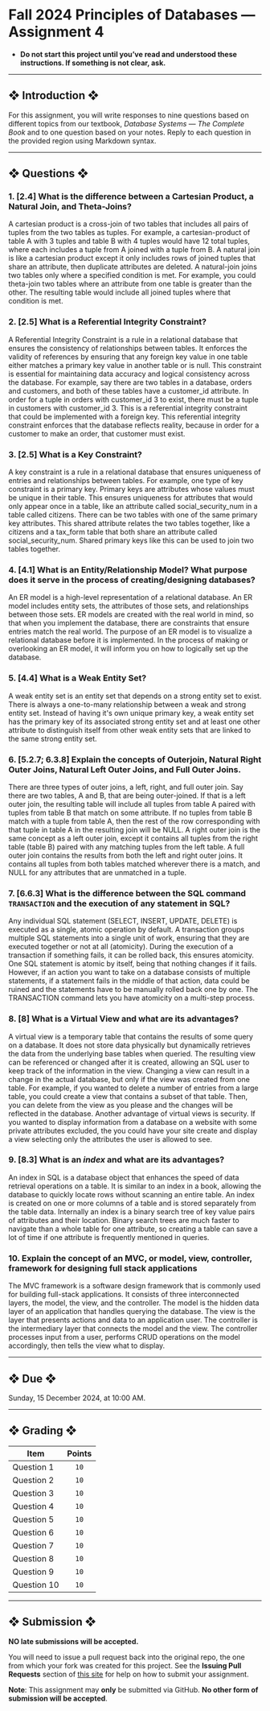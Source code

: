 # Fall 2024 Principles of Databases — Assignment 4

* **Do not start this project until you’ve read and understood these instructions. If something is not clear, ask.**

---

## ❖ Introduction ❖

For this assignment, you will write responses to nine questions based on different topics from our textbook, *Database Systems — The Complete Book* and to one question based on your notes. Reply to each question in the provided region using Markdown syntax.

---

## ❖ Questions ❖

### 1. [2.4] What is the difference between a Cartesian Product, a Natural Join, and Theta-Joins?

A cartesian product is a cross-join of two tables that includes all pairs of tuples from the two tables as tuples. For example, a cartesian-product of table A with 3 tuples and table B with 4 tuples would have 12 total tuples, where each includes a tuple from A joined with a tuple from B. A natural join is like a cartesian product except it only includes rows of joined tuples that share an attribute, then duplicate attributes are deleted. A natural-join joins two tables only where a specified condition is met. For example, you could theta-join two tables where an attribute from one table is greater than the other. The resulting table would include all joined tuples where that condition is met.

### 2. [2.5] What is a Referential Integrity Constraint?

A Referential Integrity Constraint is a rule in a relational database that ensures the consistency of relationships between tables. It enforces the validity of references by ensuring that any foreign key value in one table either matches a primary key value in another table or is null. This constraint is essential for maintaining data accuracy and logical consistency across the database. For example, say there are two tables in a database, orders and customers, and both of these tables have a customer_id attribute. In order for a tuple in orders with customer_id 3 to exist, there must be a tuple in customers with customer_id 3. This is a referential integrity constraint that could be implemented with a foreign key. This referential integrity constraint enforces that the database reflects reality, because in order for a customer to make an order, that customer must exist.

###  3. [2.5] What is a Key Constraint?

A key constraint is a rule in a relational database that ensures uniqueness of entries and relationships between tables. For example, one type of key constraint is a primary key. Primary keys are attributes whose values must be unique in their table. This ensures uniqueness for attributes that would only appear once in a table, like an attribute called social_security_num in a table called citizens. There can be two tables with one of the same primary key attributes. This shared attribute relates the two tables together, like a citizens and a tax_form table that both share an attribute called social_security_num. Shared primary keys like this can be used to join two tables together.

### 4. [4.1] What is an Entity/Relationship Model? What purpose does it serve in the process of creating/designing databases?

An ER model is a high-level representation of a relational database. An ER model includes entity sets, the attributes of those sets, and relationships between those sets. ER models are created with the real world in mind, so that when you implement the database, there are constraints that ensure entries match the real world. The purpose of an ER model is to visualize a relational database before it is implemented. In the process of making or overlooking an ER model, it will inform you on how to logically set up the database.

### 5. [4.4] What is a Weak Entity Set?

A weak entity set is an entity set that depends on a strong entity set to exist. There is always a one-to-many relationship between a weak and strong entity set. Instead of having it's own unique primary key, a weak entity set has the primary key of its associated strong entity set and at least one other attribute to distinguish itself from other weak entity sets that are linked to the same strong entity set.

### 6. [5.2.7; 6.3.8] Explain the concepts of Outerjoin, Natural Right Outer Joins, Natural Left Outer Joins, and Full Outer Joins.

There are three types of outer joins, a left, right, and full outer join. Say there are two tables, A and B, that are being outer-joined. If that is a left outer join, the resulting table will include all tuples from table A paired with tuples from table B that match on some attribute. If no tuples from table B match with a tuple from table A, then the rest of the row corresponding with that tuple in table A in the resulting join will be NULL. A right outer join is the same concept as a left outer join, except it contains all tuples from the right table (table B) paired with any matching tuples from the left table. A full outer join contains the results from both the left and right outer joins. It contains all tuples from both tables matched wherever there is a match, and NULL for any attributes that are unmatched in a tuple.

### 7. [6.6.3] What is the difference between the SQL command `TRANSACTION` and the execution of any statement in SQL?

Any individual SQL statement (SELECT, INSERT, UPDATE, DELETE) is executed as a single, atomic operation by default. A transaction groups multiple SQL statements into a single unit of work, ensuring that they are executed together or not at all (atomicity). During the execution of a transaction if something fails, it can be rolled back, this ensures atomicity. One SQL statement is atomic by itself, being that nothing changes if it fails. However, if an action you want to take on a database consists of multiple statements, if a statement fails in the middle of that action, data could be ruined and the statements have to be manually rolled back one by one. The TRANSACTION command lets you have atomicity on a multi-step process.

### 8. [8] What is a Virtual View and what are its advantages?

A virtual view is a temporary table that contains the results of some query on a database. It does not store data physically but dynamically retrieves the data from the underlying base tables when queried. The resulting view can be referenced or changed after it is created, allowing an SQL user to keep track of the information in the view. Changing a view can result in a change in the actual database, but only if the view was created from one table. For example, if you wanted to delete a number of entries from a large table, you could create a view that contains a subset of that table. Then, you can delete from the view as you please and the changes will be reflected in the database. Another advantage of virtual views is security. If you wanted to display information from a database on a website with some private attributes excluded, the you could have your site create and display a view selecting only the attributes the user is allowed to see.

### 9. [8.3] What is an *index* and what are its advantages?

An index in SQL is a database object that enhances the speed of data retrieval operations on a table. It is similar to an index in a book, allowing the database to quickly locate rows without scanning an entire table. An index is created on one or more columns of a table and is stored separately from the table data. Internally an index is a binary search tree of key value pairs of attributes and their location. Binary search trees are much faster to navigate than a whole table for one attribute, so creating a table can save a lot of time if one attribute is frequently mentioned in queries.

### 10. Explain the concept of an MVC, or model, view, controller, framework for designing full stack applications

The MVC framework is a software design framework that is commonly used for building full-stack applications. It consists of three interconnected layers, the model, the view, and the controller. The model is the hidden data layer of an application that handles querying the database. The view is the layer that presents actions and data to an application user. The controller is the intermediary layer that connects the model and the view. The controller processes input from a user, performs CRUD operations on the model accordingly, then tells the view what to display.

---

## ❖ Due ❖

Sunday, 15 December 2024, at 10:00 AM.

---

## ❖ Grading ❖

| Item        | Points |
|-------------|:------:|
| Question 1  | `10`   |
| Question 2  | `10`   |
| Question 3  | `10`   |
| Question 4  | `10`   |
| Question 5  | `10`   |
| Question 6  | `10`   |
| Question 7  | `10`   |
| Question 8  | `10`   |
| Question 9  | `10`   |
| Question 10 | `10`   |

---

## ❖ Submission ❖

**NO late submissions will be accepted.**

You will need to issue a pull request back into the original repo, the one from which your fork was created for this project. See the **Issuing Pull Requests** section of [this site](http://code-warrior.github.io/tutorials/git/github/index.html) for help on how to submit your assignment.

**Note**: This assignment may **only** be submitted via GitHub. **No other form of submission will be accepted**.
